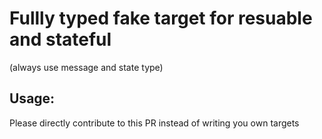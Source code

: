 # Fullly typed fake target for resuable and stateful 
(always use message and state type)

## Usage: 
Please directly contribute to this PR instead of writing you own targets